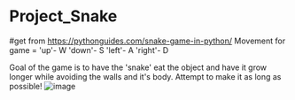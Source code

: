 # Project_Snake
#get from https://pythonguides.com/snake-game-in-python/
Movement for game = 
'up'- W 
'down'- S 
'left'- A 
'right'- D

Goal of the game is to have the 'snake' eat the object and have it grow longer while avoiding the walls and it's body. Attempt to make it as long as possible!
![image](https://github.com/user-attachments/assets/d43e7058-181b-4141-9a76-084f4dd89620)

